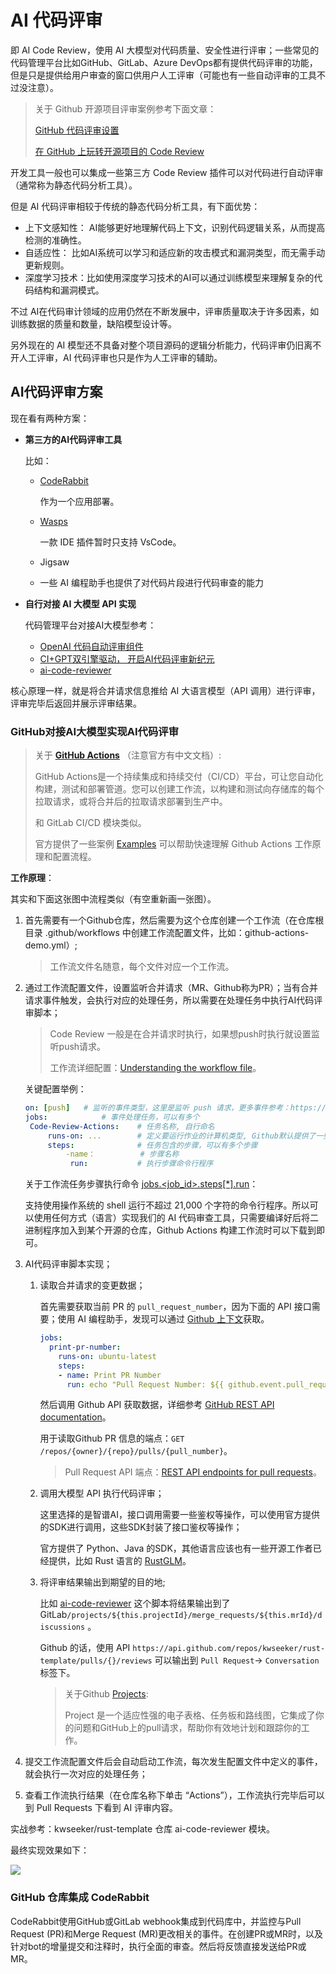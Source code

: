 # AI 代码评审

即 AI Code Review，使用 AI 大模型对代码质量、安全性进行评审；一些常见的代码管理平台比如GitHub、GitLab、Azure DevOps都有提供代码评审的功能，但是只是提供给用户审查的窗口供用户人工评审（可能也有一些自动评审的工具不过没注意）。

> 关于 Github 开源项目评审案例参考下面文章：
>
> [GitHub 代码评审设置](https://docs.github.com/zh/organizations/organizing-members-into-teams/managing-code-review-settings-for-your-team)
>
> [在 GitHub 上玩转开源项目的 Code Review](https://blog.devstream.io/posts/how-to-code-review-zh)

开发工具一般也可以集成一些第三方 Code Review 插件可以对代码进行自动评审（通常称为静态代码分析工具）。

但是 AI 代码评审相较于传统的静态代码分析工具，有下面优势：

+ 上下文感知性： AI能够更好地理解代码上下文，识别代码逻辑关系，从而提高检测的准确性。
+ 自适应性： 比如AI系统可以学习和适应新的攻击模式和漏洞类型，而无需手动更新规则。
+ 深度学习技术：比如使用深度学习技术的AI可以通过训练模型来理解复杂的代码结构和漏洞模式。

不过 AI在代码审计领域的应用仍然在不断发展中，评审质量取决于许多因素，如训练数据的质量和数量，缺陷模型设计等。

另外现在的 AI 模型还不具备对整个项目源码的逻辑分析能力，代码评审仍旧离不开人工评审，AI 代码评审也只是作为人工评审的辅助。



## AI代码评审方案

现在看有两种方案：

+ **第三方的AI代码评审工具**

  比如：

  + [CodeRabbit](https://docs.coderabbit.ai/)

    作为一个应用部署。

  + [Wasps](https://www.wasps.dev/)

    一款 IDE 插件暂时只支持 VsCode。

  + Jigsaw

  + 一些 AI 编程助手也提供了对代码片段进行代码审查的能力

+ **自行对接 AI 大模型 API 实现**

  代码管理平台对接AI大模型参考：

  + [OpenAI 代码自动评审组件](https://bugstack.cn/md/zsxq/project/openai-code-review.html)
  + [CI+GPT双引擎驱动， 开启AI代码评审新纪元](https://developer.jdcloud.com/article/3826)
  + [ai-code-reviewer](https://github.com/buxuku/ai-code-reviewer)

核心原理一样，就是将合并请求信息推给 AI 大语言模型（API 调用）进行评审，评审完毕后返回并展示评审结果。

### GitHub对接AI大模型实现AI代码评审

> 关于 **[GitHub Actions](https://docs.github.com/en/actions)** （注意官方有中文文档）:
>
> GitHub Actions是一个持续集成和持续交付（CI/CD）平台，可让您自动化构建，测试和部署管道。您可以创建工作流，以构建和测试向存储库的每个拉取请求，或将合并后的拉取请求部署到生产中。
>
> 和 GitLab CI/CD 模块类似。
>
> 官方提供了一些案例 [Examples]() 可以帮助快速理解 Github Actions 工作原理和配置流程。

**工作原理**：

其实和下面这张图中流程类似（有空重新画一张图）。

1. 首先需要有一个Github仓库，然后需要为这个仓库创建一个工作流（在仓库根目录 .github/workflows 中创建工作流配置文件，比如：github-actions-demo.yml）;

   > 工作流文件名随意，每个文件对应一个工作流。

2. 通过工作流配置文件，设置监听合并请求（MR、Github称为PR）；当有合并请求事件触发，会执行对应的处理任务，所以需要在处理任务中执行AI代码评审脚本；

   > Code Review 一般是在合并请求时执行，如果想push时执行就设置监听push请求。
   >
   > 工作流详细配置：[Understanding the workflow file](https://docs.github.com/en/actions/using-workflows/about-workflows#understanding-the-workflow-file)。

   关键配置举例：

   ```yaml
   on: [push]	# 监听的事件类型，这里是监听 push 请求，更多事件参考：https://docs.github.com/en/actions/using-workflows/events-that-trigger-workflows
   jobs: 			# 事件处理任务，可以有多个
   	Code-Review-Actions:	# 任务名称, 自行命名
       	runs-on: ...		# 定义要运行作业的计算机类型, Github默认提供了一些免费的标准运行器（参考：https://docs.github.com/zh/actions/using-workflows/workflow-syntax-for-github-actions#%E7%94%A8%E4%BA%8E%E5%85%AC%E5%85%B1%E5%AD%98%E5%82%A8%E5%BA%93%E7%9A%84-github-%E6%89%98%E7%AE%A1%E7%9A%84%E6%A0%87%E5%87%86%E8%BF%90%E8%A1%8C%E5%99%A8），如果无法满足需要还可以购买Github提供的自托管运行器
       	steps:				# 任务包含的步骤，可以有多个步骤
       		-name：		    # 步骤名称    	
       		 run: 			# 执行步骤命令行程序
   ```

   关于工作流任务步骤执行命令 [jobs.<job_id>.steps[*].run](https://docs.github.com/zh/actions/using-workflows/workflow-syntax-for-github-actions#jobsjob_idstepsrun)：

   支持使用操作系统的 shell 运行不超过 21,000 个字符的命令行程序。所以可以使用任何方式（语言）实现我们的 AI 代码审查工具，只需要编译好后将二进制程序加入到某个开源的仓库，Github Actions 构建工作流时可以下载到即可。

3. AI代码评审脚本实现；

   1. 读取合并请求的变更数据；

      首先需要获取当前 PR 的 `pull_request_number`，因为下面的 API 接口需要；使用 AI 编程助手，发现可以通过 [Github 上下文](https://docs.github.com/zh/actions/learn-github-actions/contexts)获取。

      ```yaml
      jobs:
        print-pr-number:
          runs-on: ubuntu-latest
          steps:
          - name: Print PR Number
            run: echo "Pull Request Number: ${{ github.event.pull_request.number }}"
      ```

      然后调用 Github API 获取数据，详细参考 [GitHub REST API documentation](https://docs.github.com/en/rest?apiVersion=2022-11-28)。

      用于读取Github PR 信息的端点：`GET /repos/{owner}/{repo}/pulls/{pull_number}`。

      > Pull Request API 端点：[REST API endpoints for pull requests](https://docs.github.com/en/rest/pulls/pulls?apiVersion=2022-11-28)。

   2. 调用大模型 API 执行代码评审；

      这里选择的是智谱AI，接口调用需要一些鉴权等操作，可以使用官方提供的SDK进行调用，这些SDK封装了接口鉴权等操作；

      官方提供了 Python、Java 的SDK，其他语言应该也有一些开源工作者已经提供，比如 Rust 语言的 [RustGLM](https://github.com/blueokanna/RustGLM)。

   3. 将评审结果输出到期望的目的地; 

      比如 [ai-code-reviewer](https://github.com/buxuku/ai-code-reviewer) 这个脚本将结果输出到了 GitLab`/projects/${this.projectId}/merge_requests/${this.mrId}/discussions` 。

      Github 的话，使用 API `https://api.github.com/repos/kwseeker/rust-template/pulls/{}/reviews` 可以输出到 `Pull Request`-> `Conversation` 标签下。 

      > 关于Github [Projects](https://docs.github.com/en/issues/planning-and-tracking-with-projects/learning-about-projects):
      >
      > Project 是一个适应性强的电子表格、任务板和路线图，它集成了你的问题和GitHub上的pull请求，帮助你有效地计划和跟踪你的工作。

4. 提交工作流配置文件后会自动启动工作流，每次发生配置文件中定义的事件，就会执行一次对应的处理任务；

5. 查看工作流执行结果（在仓库名称下单击 “Actions”），工作流执行完毕后可以到 Pull Requests 下看到 AI 评审内容。	

实战参考：kwseeker/rust-template 仓库 ai-code-reviewer 模块。

最终实现效果如下：

![](/home/arvin/mywork/rust/rust-template/docs/imgs/ai-code-reviewer.png)



### GitHub 仓库集成 CodeRabbit

CodeRabbit使用GitHub或GitLab webhook集成到代码库中，并监控与Pull Request (PR)和Merge Request (MR)更改相关的事件。在创建PR或MR时，以及针对bot的增量提交和注释时，执行全面的审查。然后将反馈直接发送给PR或MR。
